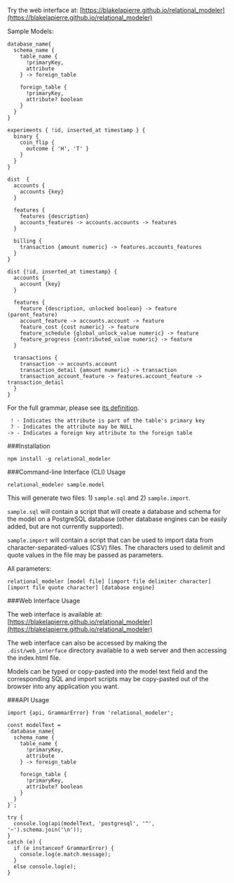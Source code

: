 Try the web interface at: [https://blakelapierre.github.io/relational_modeler](https://blakelapierre.github.io/relational_modeler)

Sample Models:
````
database_name{
  schema_name {
    table_name {
      !primaryKey,
      attribute
    } -> foreign_table

    foreign_table {
      !primaryKey,
      attribute? boolean
    }
  }
}

experiments { !id, inserted_at timestamp } {
  binary {
    coin_flip {
      outcome { 'H', 'T' }
    }
  }
}

dist  {
  accounts {
    accounts {key}
  }

  features {
    features {description}
    accounts_features -> accounts.accounts -> features
  }

  billing {
    transaction {amount numeric} -> features.accounts_features
  }
}

dist {!id, inserted_at timestamp} {
  accounts {
    account {key}
  }

  features {
    feature {description, unlocked boolean} -> feature (parent_feature)
    account_feature -> accounts.account -> feature
    feature_cost {cost numeric} -> feature
    feature_schedule {global_unlock_value numeric} -> feature
    feature_progress {contributed_value numeric} -> feature
  }

  transactions {
    transaction -> accounts.account
    transaction_detail {amount numeric} -> transaction
    transaction_account_feature -> features.account_feature -> transaction_detail
  }
}
````

For the full grammar, please see [its definition](/src/grammar/RM.ohm.js).

````
 ! - Indicates the attribute is part of the table's primary key
 ? - Indicates the attribute may be NULL
-> - Indicates a foreign key attribute to the foreign table
````

###Installation
````
npm install -g relational_modeler
````

###Command-line Interface (CLI) Usage
````
relational_modeler sample.model
````

This will generate two files: 1) `sample.sql` and 2) `sample.import`.

`sample.sql` will contain a script that will create a database and schema for the model on a PostgreSQL database (other database engines can be easily added, but are not currently supported).

`sample.import` will contain a script that can be used to import data from character-separated-values (CSV) files. The characters used to delimit and quote values in the file may be passed as parameters.

All parameters:
````
relational_modeler [model file] [import file delimiter character] [import file quote character] [database engine]
````

###Web Interface Usage

The web interface is available at: [https://blakelapierre.github.io/relational_modeler](https://blakelapierre.github.io/relational_modeler)

The web interface can also be accessed by making the `.dist/web_interface` directory available to a web server and then accessing the index.html file.

Models can be typed or copy-pasted into the model text field and the corresponding SQL and import scripts may be copy-pasted out of the browser into any application you want.


###API Usage

````
import {api, GrammarError} from 'relational_modeler';

const modelText =
`database_name{
  schema_name {
    table_name {
      !primaryKey,
      attribute
    } -> foreign_table

    foreign_table {
      !primaryKey,
      attribute? boolean
    }
  }
}`;

try {
  console.log(api(modelText, 'postgresql', '^', '~').schema.join('\n'));
}
catch (e) {
  if (e instanceof GrammarError) {
    console.log(e.match.message);
  }
  else console.log(e);
}
````